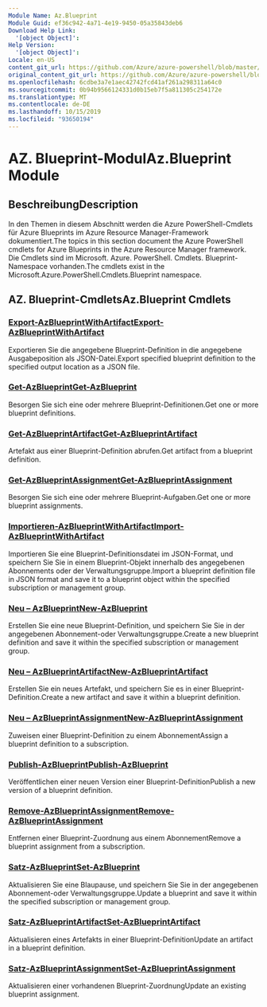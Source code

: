 ```yaml
---
Module Name: Az.Blueprint
Module Guid: ef36c942-4a71-4e19-9450-05a35843deb6
Download Help Link:
  '[object Object]': 
Help Version:
  '[object Object]': 
Locale: en-US
content_git_url: https://github.com/Azure/azure-powershell/blob/master/src/Blueprint/Blueprint/help/Az.Blueprint.md
original_content_git_url: https://github.com/Azure/azure-powershell/blob/master/src/Blueprint/Blueprint/help/Az.Blueprint.md
ms.openlocfilehash: 6cdbe3a7e1aec42742fcd41af261a298311a64c0
ms.sourcegitcommit: 0b94b9566124331d0b15eb7f5a811305c254172e
ms.translationtype: MT
ms.contentlocale: de-DE
ms.lasthandoff: 10/15/2019
ms.locfileid: "93650194"
---
```

# <span data-ttu-id="d1cc9-101">AZ. Blueprint-Modul</span><span class="sxs-lookup"><span data-stu-id="d1cc9-101">Az.Blueprint Module</span></span>
## <span data-ttu-id="d1cc9-102">Beschreibung</span><span class="sxs-lookup"><span data-stu-id="d1cc9-102">Description</span></span>
<span data-ttu-id="d1cc9-103">In den Themen in diesem Abschnitt werden die Azure PowerShell-Cmdlets für Azure Blueprints im Azure Resource Manager-Framework dokumentiert.</span><span class="sxs-lookup"><span data-stu-id="d1cc9-103">The topics in this section document the Azure PowerShell cmdlets for Azure Blueprints in the Azure Resource Manager framework.</span></span> <span data-ttu-id="d1cc9-104">Die Cmdlets sind im Microsoft. Azure. PowerShell. Cmdlets. Blueprint-Namespace vorhanden.</span><span class="sxs-lookup"><span data-stu-id="d1cc9-104">The cmdlets exist in the Microsoft.Azure.PowerShell.Cmdlets.Blueprint namespace.</span></span>

## <span data-ttu-id="d1cc9-105">AZ. Blueprint-Cmdlets</span><span class="sxs-lookup"><span data-stu-id="d1cc9-105">Az.Blueprint Cmdlets</span></span>
### [<span data-ttu-id="d1cc9-106">Export-AzBlueprintWithArtifact</span><span class="sxs-lookup"><span data-stu-id="d1cc9-106">Export-AzBlueprintWithArtifact</span></span>](Export-AzBlueprintWithArtifact.md)
<span data-ttu-id="d1cc9-107">Exportieren Sie die angegebene Blueprint-Definition in die angegebene Ausgabeposition als JSON-Datei.</span><span class="sxs-lookup"><span data-stu-id="d1cc9-107">Export specified blueprint definition to the specified output location as a JSON file.</span></span> 

### [<span data-ttu-id="d1cc9-108">Get-AzBlueprint</span><span class="sxs-lookup"><span data-stu-id="d1cc9-108">Get-AzBlueprint</span></span>](Get-AzBlueprint.md)
<span data-ttu-id="d1cc9-109">Besorgen Sie sich eine oder mehrere Blueprint-Definitionen.</span><span class="sxs-lookup"><span data-stu-id="d1cc9-109">Get one or more blueprint definitions.</span></span>

### [<span data-ttu-id="d1cc9-110">Get-AzBlueprintArtifact</span><span class="sxs-lookup"><span data-stu-id="d1cc9-110">Get-AzBlueprintArtifact</span></span>](Get-AzBlueprintArtifact.md)
<span data-ttu-id="d1cc9-111">Artefakt aus einer Blueprint-Definition abrufen.</span><span class="sxs-lookup"><span data-stu-id="d1cc9-111">Get artifact from a blueprint definition.</span></span>

### [<span data-ttu-id="d1cc9-112">Get-AzBlueprintAssignment</span><span class="sxs-lookup"><span data-stu-id="d1cc9-112">Get-AzBlueprintAssignment</span></span>](Get-AzBlueprintAssignment.md)
<span data-ttu-id="d1cc9-113">Besorgen Sie sich eine oder mehrere Blueprint-Aufgaben.</span><span class="sxs-lookup"><span data-stu-id="d1cc9-113">Get one or more blueprint assignments.</span></span>

### [<span data-ttu-id="d1cc9-114">Importieren-AzBlueprintWithArtifact</span><span class="sxs-lookup"><span data-stu-id="d1cc9-114">Import-AzBlueprintWithArtifact</span></span>](Import-AzBlueprintWithArtifact.md)
<span data-ttu-id="d1cc9-115">Importieren Sie eine Blueprint-Definitionsdatei im JSON-Format, und speichern Sie Sie in einem Blueprint-Objekt innerhalb des angegebenen Abonnements oder der Verwaltungsgruppe.</span><span class="sxs-lookup"><span data-stu-id="d1cc9-115">Import a blueprint definition file in JSON format and save it to a blueprint object within the specified subscription or management group.</span></span>

### [<span data-ttu-id="d1cc9-116">Neu – AzBlueprint</span><span class="sxs-lookup"><span data-stu-id="d1cc9-116">New-AzBlueprint</span></span>](New-AzBlueprint.md)
<span data-ttu-id="d1cc9-117">Erstellen Sie eine neue Blueprint-Definition, und speichern Sie Sie in der angegebenen Abonnement-oder Verwaltungsgruppe.</span><span class="sxs-lookup"><span data-stu-id="d1cc9-117">Create a new blueprint definition and save it within the specified subscription or management group.</span></span>

### [<span data-ttu-id="d1cc9-118">Neu – AzBlueprintArtifact</span><span class="sxs-lookup"><span data-stu-id="d1cc9-118">New-AzBlueprintArtifact</span></span>](New-AzBlueprintArtifact.md)
<span data-ttu-id="d1cc9-119">Erstellen Sie ein neues Artefakt, und speichern Sie es in einer Blueprint-Definition.</span><span class="sxs-lookup"><span data-stu-id="d1cc9-119">Create a new artifact and save it within a blueprint definition.</span></span>

### [<span data-ttu-id="d1cc9-120">Neu – AzBlueprintAssignment</span><span class="sxs-lookup"><span data-stu-id="d1cc9-120">New-AzBlueprintAssignment</span></span>](New-AzBlueprintAssignment.md)
<span data-ttu-id="d1cc9-121">Zuweisen einer Blueprint-Definition zu einem Abonnement</span><span class="sxs-lookup"><span data-stu-id="d1cc9-121">Assign a blueprint definition to a subscription.</span></span>

### [<span data-ttu-id="d1cc9-122">Publish-AzBlueprint</span><span class="sxs-lookup"><span data-stu-id="d1cc9-122">Publish-AzBlueprint</span></span>](Publish-AzBlueprint.md)
<span data-ttu-id="d1cc9-123">Veröffentlichen einer neuen Version einer Blueprint-Definition</span><span class="sxs-lookup"><span data-stu-id="d1cc9-123">Publish a new version of a blueprint definition.</span></span>

### [<span data-ttu-id="d1cc9-124">Remove-AzBlueprintAssignment</span><span class="sxs-lookup"><span data-stu-id="d1cc9-124">Remove-AzBlueprintAssignment</span></span>](Remove-AzBlueprintAssignment.md)
<span data-ttu-id="d1cc9-125">Entfernen einer Blueprint-Zuordnung aus einem Abonnement</span><span class="sxs-lookup"><span data-stu-id="d1cc9-125">Remove a blueprint assignment from a subscription.</span></span>

### [<span data-ttu-id="d1cc9-126">Satz-AzBlueprint</span><span class="sxs-lookup"><span data-stu-id="d1cc9-126">Set-AzBlueprint</span></span>](Set-AzBlueprint.md)
<span data-ttu-id="d1cc9-127">Aktualisieren Sie eine Blaupause, und speichern Sie Sie in der angegebenen Abonnement-oder Verwaltungsgruppe.</span><span class="sxs-lookup"><span data-stu-id="d1cc9-127">Update a blueprint and save it within the specified subscription or management group.</span></span>

### [<span data-ttu-id="d1cc9-128">Satz-AzBlueprintArtifact</span><span class="sxs-lookup"><span data-stu-id="d1cc9-128">Set-AzBlueprintArtifact</span></span>](Set-AzBlueprintArtifact.md)
<span data-ttu-id="d1cc9-129">Aktualisieren eines Artefakts in einer Blueprint-Definition</span><span class="sxs-lookup"><span data-stu-id="d1cc9-129">Update an artifact in a blueprint definition.</span></span>

### [<span data-ttu-id="d1cc9-130">Satz-AzBlueprintAssignment</span><span class="sxs-lookup"><span data-stu-id="d1cc9-130">Set-AzBlueprintAssignment</span></span>](Set-AzBlueprintAssignment.md)
<span data-ttu-id="d1cc9-131">Aktualisieren einer vorhandenen Blueprint-Zuordnung</span><span class="sxs-lookup"><span data-stu-id="d1cc9-131">Update an existing blueprint assignment.</span></span>


